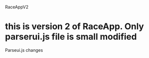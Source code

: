 RaceAppV2

this is version 2 of RaceApp. Only parserui.js file is small modified
=========

Parseui.js changes
